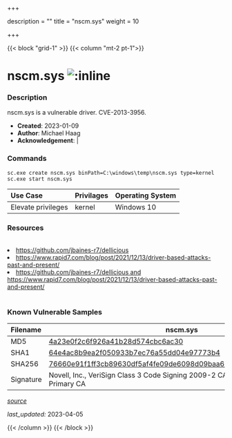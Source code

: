 +++

description = ""
title = "nscm.sys"
weight = 10

+++


{{< block "grid-1" >}}
{{< column "mt-2 pt-1">}}


# nscm.sys ![:inline](/images/twitter_verified.png) 


### Description

nscm.sys is a vulnerable driver. CVE-2013-3956.

- **Created**: 2023-01-09
- **Author**: Michael Haag
- **Acknowledgement**:  | [](https://twitter.com/)

### Commands

```
sc.exe create nscm.sys binPath=C:\windows\temp\nscm.sys type=kernel
sc.exe start nscm.sys
```

| Use Case | Privilages | Operating System | 
|:---- | ---- | ---- |
| Elevate privileges | kernel | Windows 10 |

### Resources
<br>
<li><a href=" https://github.com/jbaines-r7/dellicious"> https://github.com/jbaines-r7/dellicious</a></li>
<li><a href=" https://www.rapid7.com/blog/post/2021/12/13/driver-based-attacks-past-and-present/"> https://www.rapid7.com/blog/post/2021/12/13/driver-based-attacks-past-and-present/</a></li>
<li><a href="https://github.com/jbaines-r7/dellicious and https://www.rapid7.com/blog/post/2021/12/13/driver-based-attacks-past-and-present/">https://github.com/jbaines-r7/dellicious and https://www.rapid7.com/blog/post/2021/12/13/driver-based-attacks-past-and-present/</a></li>
<br>

### Known Vulnerable Samples

| Filename | nscm.sys |
|:---- | ---- | 
| MD5 | <a href="https://www.virustotal.com/gui/file/4a23e0f2c6f926a41b28d574cbc6ac30">4a23e0f2c6f926a41b28d574cbc6ac30</a> |
| SHA1 | <a href="https://www.virustotal.com/gui/file/64e4ac8b9ea2f050933b7ec76a55dd04e97773b4">64e4ac8b9ea2f050933b7ec76a55dd04e97773b4</a> |
| SHA256 | <a href="https://www.virustotal.com/gui/file/76660e91f1ff3cb89630df5af4fe09de6098d09baa66b1a130c89c3c5edd5b22">76660e91f1ff3cb89630df5af4fe09de6098d09baa66b1a130c89c3c5edd5b22</a> |
| Signature | Novell, Inc., VeriSign Class 3 Code Signing 2009-2 CA, VeriSign Class 3 Public Primary CA   |


[*source*](https://github.com/magicsword-io/LOLDrivers/tree/main/yaml/nscm.sys.yml)

*last_updated:* 2023-04-05








{{< /column >}}
{{< /block >}}
